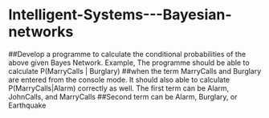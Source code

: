 # Intelligent-Systems---Bayesian-networks
##Develop a programme to calculate the conditional probabilities of the above given Bayes Network. Example, The programme should be able to calculate P(MarryCalls | Burglary)
##when the term MarryCalls and Burglary are entered from the console mode. It should also able to calculate P(MarryCalls|Alarm) correctly as well. The first term can be Alarm, JohnCalls, and MarryCalls
##Second term can be Alarm, Burglary, or Earthquake
